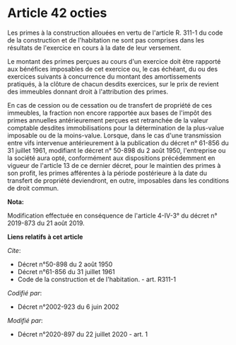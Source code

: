 # Article 42 octies

Les primes à la construction allouées en vertu de l'article R. 311-1 du code de la construction et de l'habitation ne sont
pas comprises dans les résultats de l'exercice en cours à la date de leur versement.

Le montant des primes perçues au cours d'un exercice doit être rapporté aux bénéfices imposables de cet exercice ou, le cas
échéant, du ou des exercices suivants à concurrence du montant des amortissements pratiqués, à la clôture de chacun desdits
exercices, sur le prix de revient des immeubles donnant droit à l'attribution des primes.

En cas de cession ou de cessation ou de transfert de propriété de ces immeubles, la fraction non encore rapportée aux bases
de l'impôt des primes annuelles antérieurement perçues est retranchée de la valeur comptable desdites immobilisations pour la
détermination de la plus-value imposable ou de la moins-value. Lorsque, dans le cas d'une transmission entre vifs intervenue
antérieurement à la publication du décret n° 61-856 du 31 juillet 1961, modifiant le décret n° 50-898 du 2 août 1950,
l'entreprise ou la société aura opté, conformément aux dispositions précédemment en vigueur de l'article 13 de ce dernier
décret, pour le maintien des primes à son profit, les primes afférentes à la période postérieure à la date du transfert de
propriété deviendront, en outre, imposables dans les conditions de droit commun.

**Nota:**

Modification effectuée en conséquence de l'article 4-IV-3° du décret n° 2019-873 du 21 août 2019.

**Liens relatifs à cet article**

_Cite_:

  - Décret n°50-898 du 2 août 1950
  - Décret n°61-856 du 31 juillet 1961
  - Code de la construction et de l'habitation. - art. R311-1

_Codifié par_:

  - Décret n°2002-923 du 6 juin 2002

_Modifié par_:

  - Décret n°2020-897 du 22 juillet 2020 - art. 1
